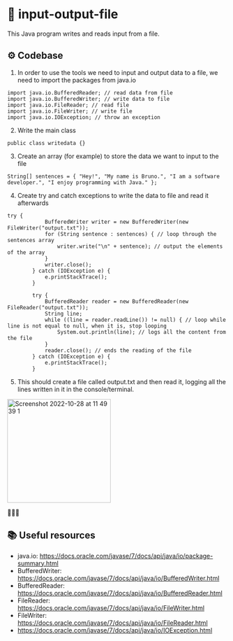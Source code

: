 # 📂 input-output-file

This Java program writes and reads input from a file.

## ⚙️ Codebase

1. In order to use the tools we need to input and output data to a file, we need to import the packages from java.io

```
import java.io.BufferedReader; // read data from file
import java.io.BufferedWriter; // write data to file
import java.io.FileReader; // read file
import java.io.FileWriter; // write file
import java.io.IOException; // throw an exception
```

2. Write the main class

```
public class writedata {}
```

3. Create an array (for example) to store the data we want to input to the file

```
String[] sentences = { "Hey!", "My name is Bruno.", "I am a software developer.", "I enjoy programming with Java." };
```

4.  Create try and catch exceptions to write the data to file and read it afterwards

```
try {
            BufferedWriter writer = new BufferedWriter(new FileWriter("output.txt"));
            for (String sentence : sentences) { // loop through the sentences array 
                writer.write("\n" + sentence); // output the elements of the array
            }
            writer.close();
        } catch (IOException e) {
            e.printStackTrace();
        }

        try {
            BufferedReader reader = new BufferedReader(new FileReader("output.txt"));
            String line;
            while ((line = reader.readLine()) != null) { // loop while line is not equal to null, when it is, stop looping
                System.out.println(line); // logs all the content from the file
            }
            reader.close(); // ends the reading of the file
        } catch (IOException e) {
            e.printStackTrace();
        }
```

5. This should create a file called output.txt and then read it, logging all the lines written in it in the console/terminal.

<img width="237" alt="Screenshot 2022-10-28 at 11 49 39 1" src="https://user-images.githubusercontent.com/72168158/198570273-9cebaf5a-991d-43ae-9289-f8ec525fc010.png">

🎉🎉🎉

## 📚 Useful resources

- java.io: https://docs.oracle.com/javase/7/docs/api/java/io/package-summary.html
- BufferedWriter: https://docs.oracle.com/javase/7/docs/api/java/io/BufferedWriter.html
- BufferedReader: https://docs.oracle.com/javase/7/docs/api/java/io/BufferedReader.html
- FileReader: https://docs.oracle.com/javase/7/docs/api/java/io/FileWriter.html
- FileWriter: https://docs.oracle.com/javase/7/docs/api/java/io/FileReader.html
- https://docs.oracle.com/javase/7/docs/api/java/io/IOException.html

